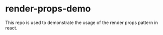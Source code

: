 # render-props-demo

This repo is used to demonstrate the usage of the render props pattern in react.

